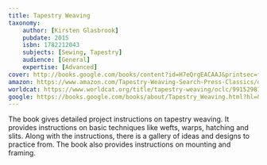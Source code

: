 ```yaml
---
title: Tapestry Weaving
taxonomy:
	author: [Kirsten Glasbrook]
	pubdate: 2015
	isbn: 1782212043
	subjects: [Sewing, Tapestry]
	audience: [General]
	expertise: [Advanced]
cover: http://books.google.com/books/content?id=H7eQrgEACAAJ&printsec=frontcover&img=1&zoom=1&source=gbs_api
amazon: https://www.amazon.com/Tapestry-Weaving-Search-Press-Classics/dp/1782212043/ref=sr_1_1?keywords=Tapestry+weaving&qid=1570113639&s=gateway&sr=8-1
worldcat: https://www.worldcat.org/title/tapestry-weaving/oclc/991529810&referer=brief_results
google: https://books.google.com/books/about/Tapestry_Weaving.html?hl=&id=H7eQrgEACAAJ
---
```

The book gives detailed project instructions on tapestry weaving. It provides instructions on basic techniques like wefts, warps, hatching and slits. Along with the instructions, there is a gallery of ideas and designs to practice from. The book also provides instructions on mounting and framing.